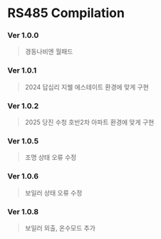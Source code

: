 RS485 Compilation
=================
### Ver 1.0.0
> 경동나비엔 월패드
### Ver 1.0.1
> 2024 답십리 지웰 에스테이트 환경에 맞게 구현
### Ver 1.0.2
> 2025 당진 수청 호반2차 아파트 환경에 맞게 구현
### Ver 1.0.5
> 조명 상태 오류 수정
### Ver 1.0.6
> 보일러 상태 오류 수정
### Ver 1.0.8
> 보일러 외출, 온수모드 추가
